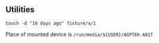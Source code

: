 ## Utilities

```
touch -d "10 days ago" fixture/a/1
```

Place of mounted device is `/run/media/${USER}/AGPTEK-A01T`
